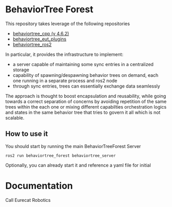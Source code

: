 # BehaviorTree Forest

This repository takes leverage of the following repositories
- [behaviortree_cpp (v 4.6.2)](https://github.com/BehaviorTree/BehaviorTree.CPP/tree/4.6.2)
- [behaviortree_eut_plugins](https://ice.eurecat.org/gitlab/robotics-automation/behavior_tree_eut_plugins)
- [behaviortree_ros2](https://ice.eurecat.org/gitlab/robotics-automation/behavior_tree_ros.git)

In particular, it provides the infrastructure to implement:
- a server capable of maintaining some sync entries in a centralized storage
- capability of spawning/despawning behavior trees on demand, each one running in a separate process and ros2 node
- through sync entries, trees can essentially exchange data seamlessly

The approach is thought to boost encapsulation and reusability, while going towards a correct separation of concerns by avoiding repetition of the same trees within the each one or mixing different capabilties orchestration logics and states in the same behavior tree that tries to govern it all which is not scalable.

## How to use it
You should start by running the main BehaviorTreeForest Server
```
ros2 run behaviortree_forest behaviortree_server
```
Optionally, you can already start it and reference a yaml file for initial

# Documentation

Call Eurecat Robotics